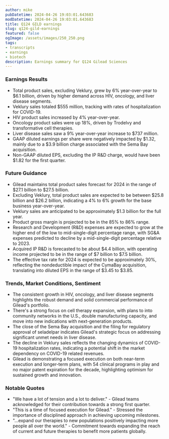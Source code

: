 ```yaml
---
author: mike
pubDatetime: 2024-04-26 19:03:01.643683
modDatetime: 2024-04-26 19:03:01.643683
title: Q124 GILD earnings
slug: q124-gild-earnings
featured: false
ogImage: /assets/images/250_250.png
tags:
- transcripts
- earnings
- biotech
description: Earnings summary for Q124 Gilead Sciences
---
```

### Earnings Results
- Total product sales, excluding Veklury, grew by 6% year-over-year to $6.1 billion, driven by higher demand across HIV, oncology, and liver disease segments.
- Veklury sales totaled $555 million, tracking with rates of hospitalization for COVID-19.
- HIV product sales increased by 4% year-over-year.
- Oncology product sales were up 18%, driven by Trodelvy and transformative cell therapies.
- Liver disease sales saw a 9% year-over-year increase to $737 million.
- GAAP diluted earnings per share were negatively impacted by $1.32, mainly due to a $3.9 billion charge associated with the Sema Bay acquisition.
- Non-GAAP diluted EPS, excluding the IP R&D charge, would have been $1.82 for the first quarter.

### Future Guidance
- Gilead maintains total product sales forecast for 2024 in the range of $27.1 billion to $27.5 billion.
- Excluding Veklury, total product sales are expected to be between $25.8 billion and $26.2 billion, indicating a 4% to 6% growth for the base business year-over-year.
- Veklury sales are anticipated to be approximately $1.3 billion for the full year.
- Product gross margin is projected to be in the 85% to 86% range.
- Research and Development (R&D) expenses are expected to grow at the higher end of the low to mid-single-digit percentage range, with SG&A expenses predicted to decline by a mid-single-digit percentage relative to 2023.
- Acquired IP R&D is forecasted to be about $4.4 billion, with operating income projected to be in the range of $7 billion to $7.5 billion.
- The effective tax rate for 2024 is expected to be approximately 30%, reflecting the nondeductible impact of the CymaBay acquisition, translating into diluted EPS in the range of $3.45 to $3.85.

### Trends, Market Conditions, Sentiment
- The consistent growth in HIV, oncology, and liver disease segments highlights the robust demand and solid commercial performance of Gilead's portfolio.
- There's a strong focus on cell therapy expansion, with plans to into community networks in the U.S., double manufacturing capacity, and move into new indications with next-generation products.
- The close of the Sema Bay acquisition and the filing for regulatory approval of seladelpar indicates Gilead's strategic focus on addressing significant unmet needs in liver disease.
- The decline in Veklury sales reflects the changing dynamics of COVID-19 hospitalization rates, indicating a potential shift in the market dependency on COVID-19 related revenues.
- Gilead is demonstrating a focused execution on both near-term execution and longer-term plans, with 54 clinical programs in play and no major patent expiration for the decade, highlighting optimism for sustained growth and innovation.

### Notable Quotes
- "We have a lot of tension and a lot to deliver." - Gilead teams acknowledged for their contribution towards a strong first quarter.
- "This is a time of focused execution for Gilead." - Stressed the importance of disciplined approach in achieving upcoming milestones.
- "...expand our therapies to new populations positively impacting more people all over the world." - Commitment towards expanding the reach of current and future therapies to benefit more patients globally.